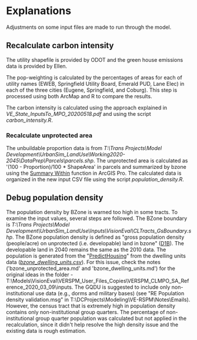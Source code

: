 # Explanations

Adjustments on some input files are made to run through the model.

## Recalculate carbon intensity

The utility shapefile is provided by ODOT and the green house emissions data is provided by Ellen.

The pop-weighting is calculated by the percentages of areas for each of utility names (EWEB, Springfield Utility Board, Emerald PUD, Lane Elec) in each of the three cities (Eugene, Springfield, and Coburg). This step is processed using both ArcMap and R to compare the results.

The carbon intensity is calculated using the approach explained in *VE_State_InputsTo_MPO_20200518.pdf* and using the script *carbon_intensity.R*.

### Recalculate unprotected area
The unbuildable proportion data is from *T:\Trans Projects\Model Development\UrbanSim_LandUse\Working2020-2045\DataPrep\Parcels\parcels.shp*. The unprotected area is calculated as '(100 - Proportion)/100 * ShapeArea' in parcels and summarized by bzone using the [Summary Within](https://pro.arcgis.com/en/pro-app/tool-reference/analysis/summarize-within.htm) function in ArcGIS Pro. The calculated data is organized in the new input CSV file using the script *population_density.R*.

## Debug population density
The population density by BZone is warned too high in some tracts. To examine the input values, several steps are followed. The BZone boundary is *T:\Trans Projects\Model Development\UrbanSim_LandUse\Inputs\VisionEval\CLTracts_GsBoundary.shp*. The BZone population density is defined as "gross population density (people/acre) on unprotected (i.e. developable) land in bzone" ([D1B](https://github.com/VisionEval/VisionEval/blob/master/sources/modules/VELandUse/R/Calculate4DMeasures.R)). The developable land in 2040 remains the same as the 2010 data. The population is generated from the "[PredictHousing](https://github.com/VisionEval/VisionEval-Docs/blob/main/tutorials/verspm/Modules_and_Outputs.md#predicthousing)" from the dwelling units data ([*bzone_dwelling_units.csv*](https://github.com/VisionEval/VisionEval-Docs/blob/main/tutorials/verspm/Modules_and_Outputs.md#user-input-files-4)). For this issue, check the notes ('bzone_unprotected_area.md' and 'bzone_dwelling_units.md') for the original ideas in the folder -T:\Models\VisionEval\VERSPM_User_Files_Copies\VERSPM_CLMPO_SA_Reference_2020_03_09\inputs. The GQDU is suggested to include only non-institutional use data (e.g., dorms and military bases) (see "RE Population density validation.msg" in T:\DCProjects\Modeling\VE-RSPM\Notes\Emails). However, the census tract that is extremely high in population density contains only non-institutional group quarters. The percentage of non-institutional group quarter population was calculated but not applied in the recalculation, since it didn't help resolve the high density issue and the existing data is rough estimation. 
